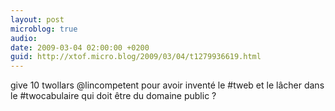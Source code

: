```yaml
---
layout: post
microblog: true
audio: 
date: 2009-03-04 02:00:00 +0200
guid: http://xtof.micro.blog/2009/03/04/t1279936619.html
---
```

give 10 twollars @lincompetent pour avoir inventé le #tweb et le lâcher dans le #twocabulaire qui doit être du domaine public ?
